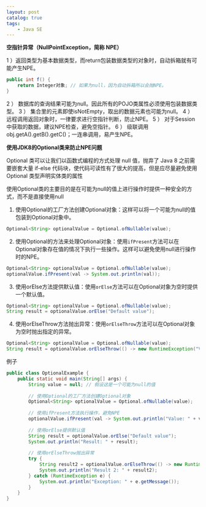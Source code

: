```yaml
---
layout: post   	
catalog: true 	
tags:
    - Java SE
---
```




**空指针异常（NullPointException，简称 NPE）**

1 ）返回类型为基本数据类型，而return包装数据类型的对象时，自动拆箱就有可能产生NPE。

```java
public int f() { 
	return Integer对象; // 如果为null，因为自动拆箱所以会抛NPE。
}
```

2 ） 数据库的查询结果可能为null。因此所有的POJO类属性必须使用包装数据类型。
3 ） 集合里的元素即使isNotEmpty，取出的数据元素也可能为null。
4 ） 远程调用返回对象时，一律要求进行空指针判断，防止NPE。
5 ） 对于Session中获取的数据，建议NPE检查，避免空指针。
6 ） 级联调用obj.getA().getB().getC()；一连串调用，易产生NPE。

**使用JDK8的Optional类来防止NPE问题**

Optional 类可以让我们以函数式编程的方式处理 null 值，抛弃了 Java 8 之前需要嵌套大量 if-else 代码块，使代码可读性有了很大的提高，但是应尽量避免使用 Optional 类型声明实体类的属性

使用Optional类的主要目的是在可能为null的值上进行操作时提供一种安全的方式，而不是直接使用null

1.  使用Optional的工厂方法创建Optional对象：这样可以将一个可能为null的值包装到Optional对象中。

```java
Optional<String> optionalValue = Optional.ofNullable(value);
```

2.  使用Optional的方法来处理Optional对象：使用`ifPresent`方法可以在Optional对象存在值的情况下执行一些操作。这样可以避免使用null进行操作时的NPE。

```java
Optional<String> optionalValue = Optional.ofNullable(value);
optionalValue.ifPresent(val -> System.out.println(val));
```

3.  使用orElse方法提供默认值：使用`orElse`方法可以在Optional对象为空时提供一个默认值。

```java
Optional<String> optionalValue = Optional.ofNullable(value);
String result = optionalValue.orElse("Default value");
```

4.  使用orElseThrow方法抛出异常：使用`orElseThrow`方法可以在Optional对象为空时抛出指定的异常。
```java
Optional<String> optionalValue = Optional.ofNullable(value);
String result = optionalValue.orElseThrow(() -> new RuntimeException("Value is null"));
```

例子

```java
public class OptionalExample {  
    public static void main(String[] args) {  
        String value = null; // 假设这是一个可能为null的值  
  
        // 使用Optional的工厂方法创建Optional对象  
        Optional<String> optionalValue = Optional.ofNullable(value);  
  
        // 使用ifPresent方法执行操作，避免NPE  
        optionalValue.ifPresent(val -> System.out.println("Value: " + val));  
  
        // 使用orElse提供默认值  
        String result = optionalValue.orElse("Default value");  
        System.out.println("Result: " + result);  
  
        // 使用orElseThrow抛出异常  
        try {  
            String result2 = optionalValue.orElseThrow(() -> new RuntimeException("Value is null"));  
            System.out.println("Result 2: " + result2);  
        } catch (RuntimeException e) {  
            System.out.println("Exception: " + e.getMessage());  
        }  
    }  
}
```

